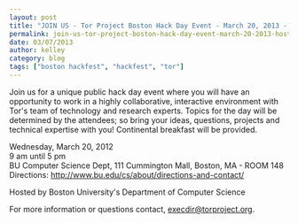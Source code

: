 ```yaml
---
layout: post
title: "JOIN US - Tor Project Boston Hack Day Event - March 20, 2013 - Hosted by Boston University's Department of Computer Science"
permalink: join-us-tor-project-boston-hack-day-event-march-20-2013-hosted-boston-universitys-department-co
date: 03/07/2013
author: kelley
category: blog
tags: ["boston hackfest", "hackfest", "tor"]
---
```


Join us for a unique public hack day event where you will have an opportunity to work in a highly collaborative, interactive environment with Tor's team of technology and research experts. Topics for the day will be determined by the attendees; so bring your ideas, questions, projects and technical expertise with you! Continental breakfast will be provided.

Wednesday, March 20, 2012  
9 am until 5 pm  
BU Computer Science Dept, 111 Cummington Mall, Boston, MA - ROOM 148  
Directions: http://www.bu.edu/cs/about/directions-and-contact/

Hosted by Boston University's Department of Computer Science

For more information or questions contact, execdir@torproject.org.

